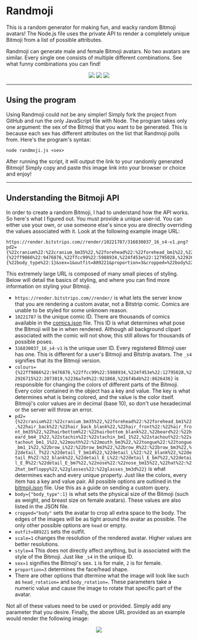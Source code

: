 # Randmoji
This is a random generator for making fun, and wacky random Bitmoji avatars! The Node.js file uses the private API to render a completely unique Bitmoji from a list of possible attributes.

Randmoji can generate male and female Bitmoji avatars. No two avatars are similar. Every single one consists of multiple different combinations. See what funny combinations you can find!

<p align="center">
<img src="https://render.bitstrips.com//render/10225271/316830037_16_s4-v1.png?pd2={%22cranium%22:%22cranium_bm40%22,%22forehead%22:%22forehead_bm2%22,%22hair_back%22:%22hair_back_bm40%22,%22hair_front%22:%22hair_front_bm40%22,%22hairbottom%22:%22hairbottom_bm40%22,%22beard%22:%22beard_bm3_1%22,%22stachin%22:%22_blank%22,%22stachout%22:%22stachout_bm7_1%22,%22mouth%22:%22mouth_bm3%22,%22tongue%22:%22tongue_bm1_1%22,%22brow_L%22:%22brow_bm3%22,%22brow_R%22:%22brow_bm3%22,%22detail_T%22:%22detail_T_bm8%22,%22detail_L%22:%22detail_L_bm1%22,%22detail_R%22:%22detail_L_bm1%22,%22detail_E_L%22:%22detail_E_bm7%22,%22detail_E_R%22:%22detail_E_bm7%22,%22nose%22:%22nose_bm1%22,%22hat%22:%22hat_bmrasta%22,%22glasses%22:%22glasses_bm15d%22}&colours={%22ff9866%22:2571909,%22ffcc99%22:8650969,%224f453e%22:10943419,%22926715%22:6503827,%2236a7e9%22:11387424,%226f4b4b%22:4356359}&body={%22body_type%22:0}&sex=1&outfit=889235&proportion=4&cropped=%22body%22&scale=1&style=4"/> <img src="https://render.bitstrips.com//render/9946964/316830037_16_s4-v1.png?pd2={%22cranium%22:%22cranium_bm41%22,%22forehead%22:%22forehead_bm1%22,%22hair_back%22:%22hair_back_bm41%22,%22hair_front%22:%22hair_front_bm41%22,%22hairbottom%22:%22hairbottom_bm41%22,%22beard%22:%22beard_bm4_1%22,%22stachin%22:%22_blank%22,%22stachout%22:%22stachout_bm7b_1%22,%22mouth%22:%22mouth_bm5%22,%22tongue%22:%22tongue_bm1_1%22,%22brow_L%22:%22brow_bm7%22,%22brow_R%22:%22brow_bm7%22,%22detail_T%22:%22detail_T_bm5%22,%22detail_L%22:%22detail_L_bm7%22,%22detail_R%22:%22detail_L_bm7%22,%22detail_E_L%22:%22detail_E_bm6%22,%22detail_E_R%22:%22detail_E_bm6%22,%22nose%22:%22nose_bm5%22,%22hat%22:%22hat_bmhairwrap%22,%22glasses%22:%22glasses_bm17%22}&colours={%22ff9866%22:16450293,%22ffcc99%22:5045420,%224f453e%22:4134404,%22926715%22:7455280,%2236a7e9%22:7916271,%226f4b4b%22:9603253}&body={%22body_type%22:3}&sex=1&outfit=889166&proportion=7&cropped=%22body%22&scale=1&style=4"/>
<img src="https://render.bitstrips.com//render/10217644/316830037_16_s4-v1.png?pd2={%22cranium%22:%22cranium_bm38%22,%22forehead%22:%22forehead_bm2%22,%22hair_back%22:%22hair_back_bm38%22,%22hair_front%22:%22hair_front_bm38%22,%22hairbottom%22:%22hairbottom_bm38%22,%22detail_L2_L%22:%22_blank%22,%22detail_L2_R%22:%22_blank%22,%22mouth%22:%22mouth_bm2%22,%22tongue%22:%22tongue_bm1_2%22,%22brow_L%22:%22brow_bm4%22,%22brow_R%22:%22brow_bm4%22,%22detail_T%22:%22detail_T_bm12%22,%22detail_L%22:%22detail_L_bm1%22,%22detail_R%22:%22detail_L_bm1%22,%22detail_E_L%22:%22detail_E_bm2%22,%22detail_E_R%22:%22detail_E_bm2%22,%22nose%22:%22nose_bm12%22,%22detail_E2_L%22:%22detail_E2_bm1%22,%22detail_E2_R%22:%22detail_E2_bm1%22,%22eyelid_L%22:%22eyelid_bm2_2%22,%22eyelid_R%22:%22eyelid_bm2_2%22,%22hat%22:%22hat_bmart7%22,%22glasses%22:%22glasses_bm4%22}&colours={%22ff9999%22:8659774,%22ff9866%22:7977513,%22ffcc99%22:2437679,%224f453e%22:4263197,%22926715%22:7753005,%2236a7e9%22:15558214,%22b88eb6%22:4899102}&body={%22body_type%22:0,%22breast_type%22:0}&sex=2&outfit=889211&proportion=0&cropped=%22body%22&scale=1&style=4"/>
</p>

---

## Using the program

Using Randmoji could not be any simpler! Simply fork the project from GitHub and run the only JavaScript file with Node. The program takes only one argument: the sex of the Bitmoji that you want to be generated. This is because each sex has different attributes on the list that Randmoji polls from. Here's the program's syntax:

```shell
node randmoji.js <sex>
```
After running the script, it will output the link to your randomly generated Bitmoji! Simply copy and paste this image link into your browser or choice and enjoy!

---

## Understanding the Bitmoji API

In order to create a random Bitmoji, I had to understand how the API works. So here's what I figured out. You must provide a unique user-id. You can either use your own, or use someone else's since you are directly overriding the values associated with it. Look at the following example image URL:

```
https://render.bitstrips.com//render/10221787/316830037_16_s4-v1.png?pd2={%22cranium%22:%22cranium_bm35%22,%22forehead%22:%22forehead_bm1%22,%22hair_back%22:%22hair_back_blank%22,%22hair_front%22:%22hair_front_bm35%22,%22hairbottom%22:%22hairbottom_blank%22,%22beard%22:%22beard_bm4_1%22,%22stachin%22:%22stachin_bm1_1%22,%22stachout%22:%22stachout_bm1_1%22,%22mouth%22:%22mouth_bm3%22,%22tongue%22:%22tongue_bm1_1%22,%22brow_L%22:%22brow_bm3%22,%22brow_R%22:%22brow_bm3%22,%22detail_T%22:%22detail_T_bm14%22,%22detail_L%22:%22_blank%22,%22detail_R%22:%22_blank%22,%22detail_E_L%22:%22detail_E_bm7%22,%22detail_E_R%22:%22detail_E_bm7%22,%22nose%22:%22nose_bm15%22,%22hat%22:%22hat_bmfloppy%22,%22glasses%22:%22glasses_bm3d%22}&colours={%22ff9866%22:9476876,%22ffcc99%22:5988934,%224f453e%22:12795028,%22926715%22:2073019,%2236a7e9%22:921868,%226f4b4b%22:8626436}&body={%22body_type%22:1}&sex=1&outfit=889221&proportion=3&cropped=%22body%22&scale=1&style=4
```

This extremely large URL is composed of many small pieces of styling. Below will detail the basics of styling, and where you can find more information on styling your Bitmoji.
- `https://render.bitstrips.com//render/` is what lets the server know that you are rendering a custom avatar, not a Bitstrip comic. Comics are unable to be styled for some unknown reason.
- `10221787` is the unique comic ID. There are thousands of comics available in the [comics.json](json/comics.json) file. This ID is what determines what pose the Bitmoji will be in when rendered. Although all background clipart associated with the comic will not show, this still allows for thousands of possible poses.
- `316830037_16_s4-v1` is the unique user ID. Every registered Bitmoji user has one. This is different for a user's Bitmoji and Bitstrip avatars. The `_s4` signifies that its the Bitmoji version.
- `colours={%22ff9866%22:9476876,%22ffcc99%22:5988934,%224f453e%22:12795028,%22926715%22:2073019,%2236a7e9%22:921868,%226f4b4b%22:8626436}` is responsible for changing the colors of different parts of the Bitmoji. Every color contained in the object has a key and value. The key is what determines what is being colored, and the value is the color itself. Bitmoji's color values are in decimal (base 10), so don't use hexadecimal or the server will throw an error.
- `pd2={%22cranium%22:%22cranium_bm35%22,%22forehead%22:%22forehead_bm1%22,%22hair_back%22:%22hair_back_blank%22,%22hair_front%22:%22hair_front_bm35%22,%22hairbottom%22:%22hairbottom_blank%22,%22beard%22:%22beard_bm4_1%22,%22stachin%22:%22stachin_bm1_1%22,%22stachout%22:%22stachout_bm1_1%22,%22mouth%22:%22mouth_bm3%22,%22tongue%22:%22tongue_bm1_1%22,%22brow_L%22:%22brow_bm3%22,%22brow_R%22:%22brow_bm3%22,%22detail_T%22:%22detail_T_bm14%22,%22detail_L%22:%22_blank%22,%22detail_R%22:%22_blank%22,%22detail_E_L%22:%22detail_E_bm7%22,%22detail_E_R%22:%22detail_E_bm7%22,%22nose%22:%22nose_bm15%22,%22hat%22:%22hat_bmfloppy%22,%22glasses%22:%22glasses_bm3d%22}` is what determines each and every unique property. Just like the colors, every item has a key and value pair. All possible options are outlined in the [bitmoji.json](json/bitmoji.json) file. Use this as a guide on sending a custom query.
- `body={"body_type":1}` is what sets the physical size of the Bitmoji (such as weight, and breast size on female avatars). These values are also listed in the JSON file.
- `cropped="body"` sets the avatar to crop all extra space to the body. The edges of the images will be as tight around the avatar as possible. The only other possible options are `head` or empty.
- `outfit=889221` sets the outfit.
- `scale=1` changes the resolution of the rendered avatar. Higher values are better resolutions.
- `style=4` This does not directly affect anything, but is associated with the style of the Bitmoji. Just like `_s4` in the unique ID.
- `sex=1` signifies the Bitmoji's sex. `1` is for male, `2` is for female.
- `proportion=3` determines the face/head shape.
- There are other options that dtermine what the image will look like such as `head_rotation=` and `body_rotation=`. These parameters take a numeric value and cause the image to rotate that specific part of the avatar.

Not all of these values need to be used or provided. Simply add any parameter that you desire. Finally, the above URL provided as an example would render the following image:
<p align="center">
<img src="https://render.bitstrips.com//render/10221787/316830037_16_s4-v1.png?pd2={%22cranium%22:%22cranium_bm35%22,%22forehead%22:%22forehead_bm1%22,%22hair_back%22:%22hair_back_blank%22,%22hair_front%22:%22hair_front_bm35%22,%22hairbottom%22:%22hairbottom_blank%22,%22beard%22:%22beard_bm4_1%22,%22stachin%22:%22stachin_bm1_1%22,%22stachout%22:%22stachout_bm1_1%22,%22mouth%22:%22mouth_bm3%22,%22tongue%22:%22tongue_bm1_1%22,%22brow_L%22:%22brow_bm3%22,%22brow_R%22:%22brow_bm3%22,%22detail_T%22:%22detail_T_bm14%22,%22detail_L%22:%22_blank%22,%22detail_R%22:%22_blank%22,%22detail_E_L%22:%22detail_E_bm7%22,%22detail_E_R%22:%22detail_E_bm7%22,%22nose%22:%22nose_bm15%22,%22hat%22:%22hat_bmfloppy%22,%22glasses%22:%22glasses_bm3d%22}&colours={%22ff9866%22:9476876,%22ffcc99%22:5988934,%224f453e%22:12795028,%22926715%22:2073019,%2236a7e9%22:921868,%226f4b4b%22:8626436}&body={%22body_type%22:1}&sex=1&outfit=889221&proportion=3&cropped=%22body%22&scale=1&style=4"/>
</p>
